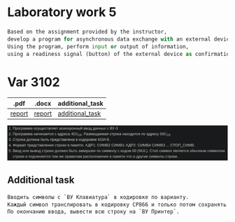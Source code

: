 # Laboratory work 5
```python
Based on the assignment provided by the instructor, 
develop a program for asynchronous data exchange with an external device.   
Using the program, perform input or output of information,
using a readiness signal (button) of the external device as confirmation of the data.
```
# Var 3102
|.pdf|.docx | additional_task |
|---|---|---|
| [report](./docs/report.pdf) | [report](./docs/report.docx) | [additional_task](./additional_task.asm)|

![Задание](./docs/task.png)


## Additional task
```python
Вводить символы с `ВУ Клавиатура` в кодировке по варианту.
Каждый символ транслировать в кодировку CP866 и только потом сохранять в память. 
По окончанию ввода, вывести всю строку на `ВУ Принтер`.
```
